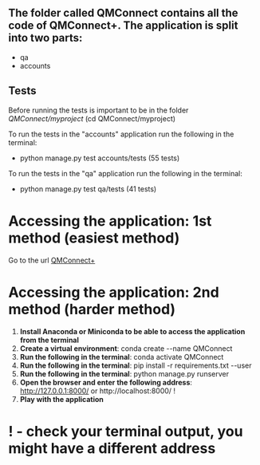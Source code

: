 ## The folder called QMConnect contains all the code of QMConnect+. The application is split into two parts:
* qa
* accounts

## Tests
Before running the tests is important to be in the folder *QMConnect/myproject* (cd QMConnect/myproject)

To run the tests in the "accounts" application run the following in the terminal:
* python manage.py test accounts/tests (55 tests)

To run the tests in the "qa" application run the following in the terminal:
* python manage.py test qa/tests (41 tests)

# Accessing the application: 1st method (easiest method)
Go to the url [QMConnect+](http://qmconnect.herokuapp.com/)

# Accessing the application: 2nd method (harder method)
1. **Install Anaconda or Miniconda to be able to access the application from the terminal**
2. **Create a virtual environment**: conda create --name QMConnect
3. **Run the following in the terminal**: conda activate QMConnect
4. **Run the following in the terminal**: pip install -r requirements.txt --user
5. **Run the following in the terminal**: python manage.py runserver
6. **Open the browser and enter the following address**: http://127.0.0.1:8000/ or http://localhost:8000/ !
7. **Play with the application**

# ! - check your terminal output, you might have a different address
